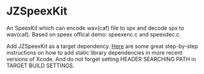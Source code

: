 JZSpeexKit
==========

An SpeexKit which can encode wav(caf) file to spx and decode spx to wav(caf). Based on speex offical demo: speexenc.c and speexdec.c. 


Add JZSpeexKit as a target dependency. [Here](http://stackoverflow.com/a/9726445/1343200) are some great step-by-step instructions on how to add static library dependencies in more recent versions of Xcode. And do not forget setting HEADER SEARCHING PATH in TARGET BUILD SETTINGS. 
